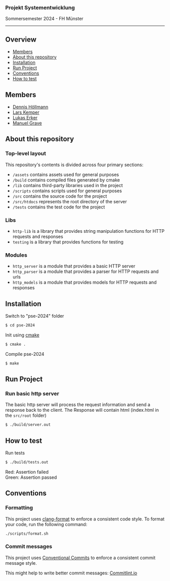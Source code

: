 <h3>Projekt Systementwicklung</h3>
<p>Sommersemester 2024 - FH Münster</p>

---

## Overview

- [Members](https://git.fh-muenster.de/dh687982/pse-2024#members)
- [About this repository](https://git.fh-muenster.de/dh687982/pse-2024#about-this-repository)
- [Installation](https://git.fh-muenster.de/dh687982/pse-2024#installation)
- [Run Project](https://git.fh-muenster.de/dh687982/pse-2024#run-project)
- [Conventions](https://git.fh-muenster.de/dh687982/pse-2024#conventions)
- [How to test](https://git.fh-muenster.de/dh687982/pse-2024#how-to-test)

## Members

- [Dennis Höllmann](https://git.fh-muenster.de/dh687982)
- [Lars Kemper](https://git.fh-muenster.de/lk297162)
- [Lukas Erker](https://git.fh-muenster.de/le009249)
- [Manuel Grave](https://git.fh-muenster.de/mg573007)

## About this repository

### Top-level layout

This repository's contents is divided across four primary sections:

- `/assets` contains assets used for general purposes
- `/build` contains compiled files generated by cmake
- `/lib` contains third-party libraries used in the project
- `/scripts` contains scripts used for general purposes
- `/src` contains the source code for the project
- `/src/htdocs` represents the root directory of the server
- `/tests` contains the test code for the project

### Libs

- `http-lib` is a library that provides string manipulation functions for HTTP requests and responses
- `testing` is a library that provides functions for testing

### Modules

- `http_server` is a module that provides a basic HTTP server
- `http_parser` is a module that provides a parser for HTTP requests and urls
- `http_models` is a module that provides models for HTTP requests and responses

## Installation

Switch to "pse-2024" folder

```sh
$ cd pse-2024
```

Init using [cmake](https://cmake.org/)

```sh
$ cmake .
```

Compile pse-2024

```sh
$ make
```

## Run Project

### Run basic http server

The basic http server will process the request information and send a response back to the client.
The Response will contain html (index.html in the `src/root` folder)

```sh
$ ./build/server.out
```

## How to test

Run tests

```sh
$ ./build/tests.out
```

Red: Assertion failed  
Green: Assertion passed

## Conventions

### Formatting

This project uses [clang-format](https://clang.llvm.org/docs/ClangFormat.html) to enforce a consistent code style. To format your code, run the following command:

```sh
./scripts/format.sh
```

### Commit messages

This project uses [Conventional Commits](https://www.conventionalcommits.org/en/v1.0.0/) to enforce a consistent commit message style.

This might help to write better commit messages: [Commitlint.io](https://commitlint.io/)